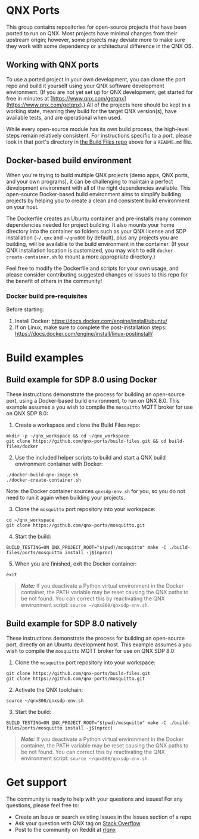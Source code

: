 # QNX Ports

This group contains repositories for open-source projects that have been ported to run on QNX. Most projects have minimal changes from their upstream origin; however, some projects may deviate more to make sure they work with some dependency or architectural difference in the QNX OS.

## Working with QNX ports

To use a ported project in your own development, you can clone the port repo and build it yourself using your QNX software development environment. (If you are not yet set up for QNX development, get started for free in minutes at [https://www.qnx.com/getqnx](https://www.qnx.com/getqnx).) All of the projects here should be kept in a working state, meaning they build for the target QNX version(s), have available tests, and are operational when used.

While every open-source module has its own build process, the high-level steps remain relatively consistent. For instructions specific to a port, please look in that port's directory in [the Build Files repo](https://github.com/qnx-ports/build-files) above for a `README.md` file.

## Docker-based build environment

When you're trying to build multiple QNX projects (demo apps, QNX ports, and your own programs), it can be challenging to maintain a perfect development environment with all of the right dependencies available. This open-source Docker-based build environment aims to simplify building projects by helping you to create a clean and consistent build environment on your host.

The Dockerfile creates an Ubuntu container and pre-installs many common dependencies needed for project building. It also mounts your home directory into the container so folders such as your QNX license and SDP installation (`~/.qnx` and `~/qnx800` by default), plus any projects you are building, will be available to the build environment in the container. (If your QNX installation location is customized, you may wish to edit `docker-create-container.sh` to mount a more appropriate directory.)

Feel free to modify the Dockerfile and scripts for your own usage, and please consider contributing suggested changes or issues to this repo for the benefit of others in the community!

### Docker build pre-requisites

Before starting:

1. Install Docker: https://docs.docker.com/engine/install/ubuntu/
2. If on Linux, make sure to complete the post-installation steps: https://docs.docker.com/engine/install/linux-postinstall/

# Build examples

## Build example for SDP 8.0 using Docker

These instructions demonstrate the process for building an open-source port, using a Docker-based build environment, to run on QNX 8.0. This example assumes a you wish to compile the `mosquitto` MQTT broker for use on QNX SDP 8.0:

1. Create a workspace and clone the Build Files repo:

```
mkdir -p ~/qnx_workspace && cd ~/qnx_workspace
git clone https://github.com/qnx-ports/build-files.git && cd build-files/docker
```

2. Use the included helper scripts to build and start a QNX build environment container with Docker:

```
./docker-build-qnx-image.sh
./docker-create-container.sh
```

Note: the Docker container sources `qnxsdp-env.sh` for you, so you do not need to run it again when building your projects.

3. Clone the `mosquitto` port repository into your workspace:

```
cd ~/qnx_workspace
git clone https://github.com/qnx-ports/mosquitto.git
```

4. Start the build:

```
BUILD_TESTING=ON QNX_PROJECT_ROOT="$(pwd)/mosquitto" make -C ./build-files/ports/mosquitto install -j$(nproc)
```

5. When you are finished, exit the Docker container:

```
exit
```

> ***Note:*** If you deactivate a Python virtual environment in the Docker container, the PATH variable may be reset causing the QNX paths to be not found. You can correct this by reactivating the QNX environment script: `source ~/qnx800/qnxsdp-env.sh`.

## Build example for SDP 8.0 natively

These instructions demonstrate the process for building an open-source port, directly on an Ubuntu development host. This example assumes a you wish to compile the `mosquitto` MQTT broker for use on QNX SDP 8.0:

1. Clone the `mosquitto` port repository into your workspace:

```
git clone https://github.com/qnx-ports/build-files.git
git clone https://github.com/qnx-ports/mosquitto.git
```

2. Activate the QNX toolchain:
```
source ~/qnx800/qnxsdp-env.sh
```

3. Start the build:
```
BUILD_TESTING=ON QNX_PROJECT_ROOT="$(pwd)/mosquitto" make -C ./build-files/ports/mosquitto install -j$(nproc)
```

> ***Note:*** If you deactivate a Python virtual environment in the Docker container, the PATH variable may be reset causing the QNX paths to be not found. You can correct this by reactivating the QNX environment script: `source ~/qnx800/qnxsdp-env.sh`.

# Get support

The community is ready to help with your questions and issues! For any questions, please feel free to:

- Create an Issue or search existing Issues in the Issues section of a repo
- Ask your question with QNX tag on [Stack Overflow](https://stackoverflow.com/questions/tagged/qnx)
- Post to the community on Reddit at [r/qnx](https://www.reddit.com/r/qnx)